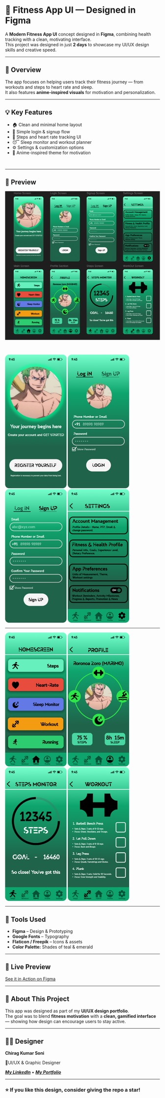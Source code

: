 # 💪 Fitness App UI — Designed in Figma

A **Modern Fitness App UI** concept designed in **Figma**, combining health tracking with a clean, motivating interface.  
This project was designed in just **2 days** to showcase my UI/UX design skills and creative speed.

---

## 🧭 Overview

The app focuses on helping users track their fitness journey — from workouts and steps to heart rate and sleep.  
It also features **anime-inspired visuals** for motivation and personalization.

---

## 💡 Key Features

- 🏠 Clean and minimal home layout  
- 🔐 Simple login & signup flow  
- 🏃 Steps and heart rate tracking UI    
- 😴 Sleep monitor and workout planner  
- ⚙️ Settings & customization options  
- 🎨 Anime-inspired theme for motivation


<br>

---

## 🎨 Preview

<p align="left">
    <img src="images/fitness-app-preview.png" alt="App Screens" width="550"/>
</p>

<br>

<img src="images/Home-Screen.png" alt="Home Screen" width="200"/> <img src="images/LogIn-Screen.png" alt="LogIn Screen" width="200"/> <img src="images/Signup-Screen.png" alt="SignUp Screen" width="200"/> <img src="images/Settings-Screen.png" alt="Settings Screen" width="200"/> 

<hr>

<img src="images/Main-Screen.png" alt="Main Screen" width="200"/> <img src="images/Profile-Section.png" alt="Profile-Section" width="200"/> <img src="images/Steps-Screen.png" alt="Steps Screen" Width="200"/> <img src="images/Workout-Screen.png" alt="Workout Screen" width="200"/>

---

## 🧰 Tools Used

- **Figma** – Design & Prototyping  
- **Google Fonts** – Typography  
- **Flaticon / Freepik** – Icons & assets  
- **Color Palette:** Shades of teal & emerald

---

## 🔗 Live Preview

[See it in Action on Figma](https://www.figma.com/design/bd97OAE9eXC6qqAv4PVRaM/Fitness-App?node-id=0-1&t=QaRU0ervSgQ0ghkH-1)

---

## 🧠 About This Project

This app was designed as part of my **UI/UX design portfolio**.  
The goal was to blend **fitness motivation** with a **clean, gamified interface** — showing how design can encourage users to stay active.

---

## 👨‍🎨 Designer

  **Chirag Kumar Soni**   

📍UI/UX & Graphic Designer  

[***My LinkedIn***](https://www.linkedin.com/in/chirag-kumar-soni) • [***My Portfolio***](https://github.com/chirag-kumar-soni)

---

### ⭐ If you like this design, consider giving the repo a star!
